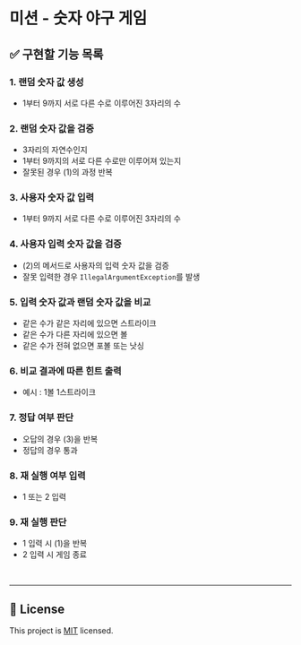 # 미션 - 숫자 야구 게임

## ✅ 구현할 기능 목록

### 1. 랜덤 숫자 값 생성
- 1부터 9까지 서로 다른 수로 이루어진 3자리의 수
### 2. 랜덤 숫자 값을 검증
- 3자리의 자연수인지
- 1부터 9까지의 서로 다른 수로만 이루어져 있는지
- 잘못된 경우 (1)의 과정 반복
### 3. 사용자 숫자 값 입력
- 1부터 9까지 서로 다른 수로 이루어진 3자리의 수
### 4. 사용자 입력 숫자 값을 검증
- (2)의 메서드로 사용자의 입력 숫자 값을 검증
- 잘못 입력한 경우 `IllegalArgumentException`를 발생
### 5. 입력 숫자 값과 랜덤 숫자 값을 비교
- 같은 수가 같은 자리에 있으면 스트라이크
- 같은 수가 다른 자리에 있으면 볼
- 같은 수가 전혀 없으면 포볼 또는 낫싱
### 6. 비교 결과에 따른 힌트 출력
- 예시 : 1볼 1스트라이크
### 7. 정답 여부 판단
- 오답의 경우 (3)을 반복
- 정답의 경우 통과
### 8. 재 실행 여부 입력
- 1 또는 2 입력
### 9. 재 실행 판단
- 1 입력 시 (1)을 반복
- 2 입력 시 게임 종료

<br>

---

## 📝 License

This project is [MIT](https://github.com/woowacourse/java-baseball-precourse/blob/master/LICENSE) licensed.

